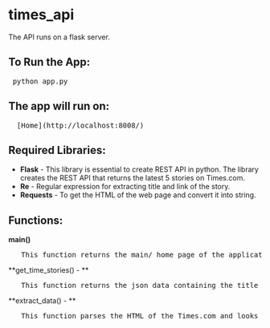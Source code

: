 # times_api
The API runs on a flask server.

## To Run the App:
<pre> python app.py</pre>

## The app will run on:
<pre>  [Home](http://localhost:8008/)</pre>

## Required Libraries:
* **Flask** - This library is essential to create REST API in python. The library creates the REST API that returns the latest 5 stories on Times.com.
* **Re** - Regular expression for extracting title and link of the story.
* **Requests** - To get the HTML of the web page and convert it into string.

## Functions:
**main()**
<pre>   This function returns the main/ home page of the application showing the different routes available. </pre>

**get_time_stories() - **
<pre>   This function returns the json data containing the title and the link to the story on the webpage. </pre>

**extract_data() - **
<pre>   This function parses the HTML of the Times.com and looks for the most-popular-feed line by line and returns the data in a JSON format. </pre>
